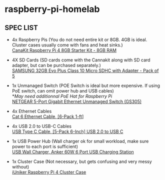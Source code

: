 # raspberry-pi-homelab



## SPEC LIST

* 4x Raspberry Pis (You do not need entire kit or 8GB. 4GB is ideal. Cluster cases usually come with fans and heat sinks.)  
[CanaKit Raspberry Pi 4 8GB Starter Kit - 8GB RAM](https://www.amazon.com/gp/product/B08956GVXN/ref=ppx_yo_dt_b_asin_image_o01_s00?ie=UTF8&psc=1)  

* 4X SD Cards (SD cards come with the Cannakit along with SD card adapter, but can be purchased separately.)  
[SAMSUNG 32GB Evo Plus Class 10 Micro SDHC with Adapter - Pack of 5](https://www.amazon.com/Samsung-Class-Micro-Adapter-MB-MC32GA/dp/B07NP96DX5/ref=sr_1_4?dchild=1&keywords=32gb+samsung+micro+sd&qid=1621358686&s=electronics&sr=1-4)  

* 1x Unmanaged Switch (POE Switch is ideal but more expensive. If using PoE switch, can omit power hub and USB cables)  
**May need additionnal PoE Hat for Raspberry Pi*  
[NETGEAR 5-Port Gigabit Ethernet Unmanaged Switch (GS305)](https://www.amazon.com/gp/product/B07S98YLHM/ref=ppx_yo_dt_b_asin_image_o06_s00?ie=UTF8&psc=1)  

* 4x Ethernet Cables  
[Cat 6 Ethernet Cable, [6-Pack 1-ft]](https://www.amazon.com/gp/product/B01IQWGKQ6/ref=ppx_yo_dt_b_asin_image_o02_s00?ie=UTF8&psc=1)  

* 4x USB 2.0 to USB-C Cables  
[USB Type C Cable, [5-Pack 6-Inch] USB 2.0 to USB C](https://www.amazon.com/gp/product/B07MFZM8WZ/ref=ppx_yo_dt_b_asin_image_o04_s00?ie=UTF8&psc=1)

* 1x USB Power Hub (Wall charger ok for small workload, make sure power to each port is sufficient)  
[USB Wall Charger, Anker 60W 6 Port USB Charging Station](https://www.amazon.com/gp/product/B00P936188/ref=ppx_yo_dt_b_asin_image_o04_s00?ie=UTF8&psc=1)

* 1x Cluster Case (Not necessary, but gets confusing and very messy without)  
[iUniker Raspberry Pi 4 Cluster Case](https://www.amazon.com/gp/product/B07CTG5N3V/ref=ppx_yo_dt_b_asin_image_o05_s00?ie=UTF8&psc=1)
